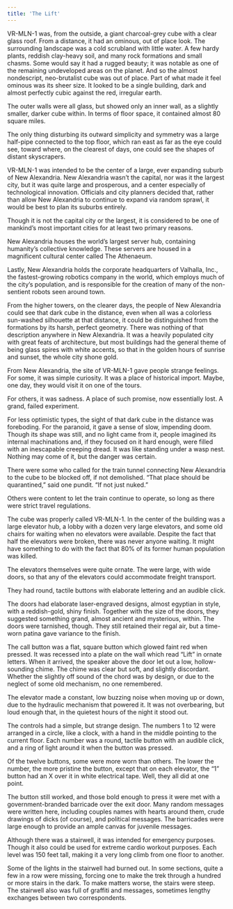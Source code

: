 ```yaml
---
title: 'The Lift'
---
```


VR-MLN-1 was, from the outside, a giant charcoal-grey cube with a clear glass roof. From a distance, it had an ominous, out of place look. The surrounding landscape was a cold scrubland with little water. A few hardy plants, reddish clay-heavy soil, and many rock formations and small chasms. Some would say it had a rugged beauty; it was notable as one of the remaining undeveloped areas on the planet. And so the almost nondescript, neo-brutalist cube was out of place. Part of what made it feel ominous was its sheer size. It looked to be a single building, dark and almost perfectly cubic against the red, irregular earth.

The outer walls were all glass, but showed only an inner wall, as a slightly smaller, darker cube within. In terms of floor space, it contained almost 80 square miles.

The only thing disturbing its outward simplicity and symmetry was a large half-pipe connected to the top floor, which ran east as far as the eye could see, toward where, on the clearest of days, one could see the shapes of distant skyscrapers.

VR-MLN-1 was intended to be the center of a large, ever expanding suburb of New Alexandria. New Alexandria wasn’t the capital, nor was it the largest city, but it was quite large and prosperous, and a center especially of technological innovation.   Officials and city planners decided that, rather than allow New Alexandria to continue to expand via random sprawl, it would be best to plan its suburbs entirely.

Though it is not the capital city or the largest, it is considered to be one of mankind’s most important cities for at least two primary reasons.

New Alexandria houses the world’s largest server hub, containing humanity’s collective knowledge. These servers are housed in a magnificent cultural center called The Athenaeum. 

Lastly, New Alexandria holds the corporate headquarters of Valhalla, Inc., the fastest-growing robotics company in the world, which employs much of the city’s population, and is responsible for the creation of many of the non-sentient robots seen around town.

From the higher towers, on the clearer days, the people of New Alexandria could see that dark cube in the distance, even when all was a colorless sun-washed silhouette at that distance, it could be distinguished from the formations by its harsh, perfect geometry. There was nothing of that description anywhere in New Alexandria. It was a heavily populated city with great feats of architecture, but most buildings had the general theme of being glass spires with white accents, so that in the golden hours of sunrise and sunset, the whole city shone gold.

From New Alexandria, the site of VR-MLN-1 gave people strange feelings. For some, it was simple curiosity. It was a place of historical import. Maybe, one day, they would visit it on one of the tours.

For others, it was sadness. A place of such promise, now essentially lost. A grand, failed experiment.

For less optimistic types, the sight of that dark cube in the distance was foreboding. For the paranoid, it gave a sense of slow, impending doom. Though its shape was still, and no light came from it, people imagined its internal machinations and, if they focused on it hard enough, were filled with an inescapable creeping dread. It was like standing under a wasp nest. Nothing may come of it, but the danger was certain.

There were some who called for the train tunnel connecting New Alexandria to the cube to be blocked off, if not demolished. “That place should be quarantined,” said one pundit. “If not just nuked.”

Others were content to let the train continue to operate, so long as there were strict travel regulations.

The cube was properly called VR-MLN-1. In the center of the building was a large elevator hub, a lobby with a dozen very large elevators, and some old chairs for waiting when no elevators were available. Despite the fact that half the elevators were broken, there was never anyone waiting. It might have something to do with the fact that 80% of its former human population was killed.

The elevators themselves were quite ornate. The were large, with wide doors, so that any of the elevators could accommodate freight transport.

They had round, tactile buttons with elaborate lettering and an audible click.

The doors had elaborate laser-engraved designs, almost egyptian in style, with a reddish-gold, shiny finish. Together with the size of the doors, they suggested something grand, almost ancient and mysterious, within. The doors were tarnished, though. They still retained their regal air, but a time-worn patina gave variance to the finish. 

The call button was a flat, square button which glowed faint red when pressed. It was recessed into a plate on the wall which read “Lift” in ornate letters. When it arrived, the speaker above the door let out a low, hollow-sounding chime. The chime was clear but soft, and slightly discordant. Whether the slightly off sound of the chord was by design, or due to the neglect of some old mechanism, no one remembered.

The elevator made a constant, low buzzing noise when moving up or down, due to the hydraulic mechanism that powered it. It was not overbearing, but loud enough that, in the quietest hours of the night it stood out. 

The controls had a simple, but strange design. The numbers 1 to 12 were arranged in a circle, like a clock, with a hand in the middle pointing to the current floor. Each number was a round, tactile button with an audible click, and a ring of light around it when the button was pressed.

Of the twelve buttons, some were more worn than others. The lower the number, the more pristine the button, except that on each elevator, the “1” button had an X over it in white electrical tape. Well, they all did at one point.

The button still worked, and those bold enough to press it were met with a government-branded barricade over the exit door. Many  random messages were written here, including couples names with hearts around them, crude drawings of dicks (of course), and political messages. The barricades were large enough to provide an ample canvas for juvenile messages.

Although there was a stairwell, it was intended for emergency purposes. Though it also could be used for extreme cardio workout purposes. Each level was 150 feet tall, making it a very long climb from one floor to another.

Some of the lights in the stairwell had burned out. In some sections, quite a few in a row were missing, forcing one to make the trek through a hundred or more stairs in the dark. To make matters worse, the stairs were steep. The stairwell also was full of graffiti and messages, sometimes lengthy exchanges between two correspondents.